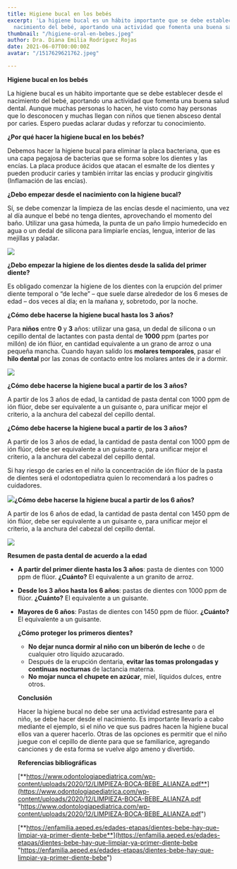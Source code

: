 ```yaml
---
title: Higiene bucal en los bebés
excerpt: 'La higiene bucal es un hábito importante que se debe establecer desde el
  nacimiento del bebé, aportando una actividad que fomenta una buena salud dental. '
thumbnail: "/higiene-oral-en-bebes.jpeg"
author: Dra. Diana Emilia Rodríguez Rojas
date: 2021-06-07T00:00:00Z
avatar: "/1517629621762.jpeg"

---
```

**Higiene bucal en los bebés**

La higiene bucal es un hábito importante que se debe establecer desde el nacimiento del bebé, aportando una actividad que fomenta una buena salud dental. Aunque muchas personas lo hacen, he visto como hay personas que lo desconocen y muchas llegan con niños que tienen absceso dental por caries. Espero puedas aclarar dudas y reforzar tu conocimiento.

**¿Por qué hacer la higiene bucal en los bebés?**

Debemos hacer la higiene bucal para eliminar la placa bacteriana, que es una capa pegajosa de bacterias que se forma sobre los dientes y las encías. La placa produce ácidos que atacan el esmalte de los dientes y pueden producir caries y también irritar las encías y producir gingivitis (Inflamación de las encías).

**¿Debo empezar desde el nacimiento con la higiene bucal?**

Sí, se debe comenzar la limpieza de las encías desde el nacimiento, una vez al día aunque el bebé no tenga dientes, aprovechando el momento del baño. Utilizar una gasa húmeda, la punta de un paño limpio humedecido en agua o un dedal de silicona para limpiarle encías, lengua, interior de las mejillas y paladar.

![](/encias_bebe-1024x682.jpeg)

**¿Debo empezar la higiene de los dientes desde la salida del primer diente?**

Es obligado comenzar la higiene de los dientes con la erupción del primer diente temporal o “de leche” – que suele darse alrededor de los 6 meses de edad – dos veces al día; en la mañana y, sobretodo, por la noche.

  
**¿Cómo debe hacerse la higiene bucal hasta los 3 años?**

Para **niños** entre **0** y **3** años: utilizar una gasa, un dedal de silicona o un cepillo dental de lactantes con pasta dental de **1000** ppm (partes por millón) de ión flúor, en cantidad equivalente a un grano de arroz o una pequeña mancha. Cuando hayan salido los **molares temporales**, pasar el **hilo dental** por las zonas de contacto entre los molares antes de ir a dormir.

![](/unnamed-1.jpeg)

**¿Cómo debe hacerse la higiene bucal a partir de los 3 años?**

A partir de los 3 años de edad, la cantidad de pasta dental con 1000 ppm de ión flúor, debe ser equivalente a un guisante o, para unificar mejor el criterio, a la anchura del cabezal del cepillo dental.

**¿Cómo debe hacerse la higiene bucal a partir de los 3 años?**

A partir de los 3 años de edad, la cantidad de pasta dental con 1000 ppm de ión flúor, debe ser equivalente a un guisante o, para unificar mejor el criterio, a la anchura del cabezal del cepillo dental.

Si hay riesgo de caries en el niño la concentración de ión flúor de la pasta de dientes será el odontopediatra quien lo recomendará a los padres o cuidadores.

**![](/img_2870_sin.jpeg)¿Cómo debe hacerse la higiene bucal a partir de los 6 años?**

A partir de los 6 años de edad, la cantidad de pasta dental con 1450 ppm de ión flúor, debe ser equivalente a un guisante o, para unificar mejor el criterio, a la anchura del cabezal del cepillo dental.

![](/higiene-bucodental-cuidar-los-dientes-de-los-ninos-a-diferentes-edades-620x349.jpeg)

**Resumen de pasta dental de acuerdo a la edad**

* **A partir del primer diente hasta los 3 años**: pasta de dientes con 1000 ppm de flúor. **¿Cuánto?** El equivalente a un granito de arroz.
* **Desde los 3 años hasta los 6 años**: pastas de dientes con 1000 ppm de flúor. **¿Cuánto?** El equivalente a un guisante.
* **Mayores de 6 años**: Pastas de dientes con 1450 ppm de flúor. **¿Cuánto?** El equivalente a un guisante.

    
  **¿Cómo proteger los primeros dientes?**
  * **No dejar nunca dormir al niño con un biberón de leche** o de cualquier otro líquido azucarado.
  * Después de la erupción dentaria, **evitar las tomas prolongadas y continuas nocturnas** de lactancia materna.
  * **No mojar nunca el chupete en azúcar**, miel, líquidos dulces, entre otros.

  **Conclusión**

  Hacer la higiene bucal no debe ser una actividad estresante para el niño, se debe hacer desde el nacimiento. Es importante llevarlo a cabo mediante el ejemplo, si el niño ve que sus padres hacen la higiene bucal ellos van a querer hacerlo. Otras de las opciones es permitir que el niño juegue con el cepillo de diente para que se familiarice, agregando canciones y de esta forma se vuelve algo ameno y divertido.

  **Referencias bibliográficas**

  [**https://www.odontologiapediatrica.com/wp-content/uploads/2020/12/LIMPIEZA-BOCA-BEBE_ALIANZA.pdf**](https://www.odontologiapediatrica.com/wp-content/uploads/2020/12/LIMPIEZA-BOCA-BEBE_ALIANZA.pdf "https://www.odontologiapediatrica.com/wp-content/uploads/2020/12/LIMPIEZA-BOCA-BEBE_ALIANZA.pdf")

  [**https://enfamilia.aeped.es/edades-etapas/dientes-bebe-hay-que-limpiar-ya-primer-diente-bebe**](https://enfamilia.aeped.es/edades-etapas/dientes-bebe-hay-que-limpiar-ya-primer-diente-bebe "https://enfamilia.aeped.es/edades-etapas/dientes-bebe-hay-que-limpiar-ya-primer-diente-bebe")